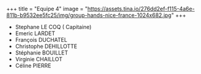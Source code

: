 +++
title = "Equipe 4"
image = "https://assets.tina.io/276dd2ef-f115-4a6e-811b-b9532ee5fc25/img/group-hands-nice-france-1024x682.jpg"
+++

* Stephane LE COQ ( Capitaine)
* Emeric LARDET
* François DUCHATEL
* Christophe DEHILLOTTE
* Stéphanie BOUILLET
* Virginie CHAILLOT
* Céline PIERRE
